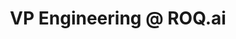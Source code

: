 ---
draft: false
name: "Praveen Koka"
title: "VP Engineering @ ROQ.ai"
socialUrl: "https://www.linkedin.com/in/praveenkoka"
companyUrl: "https://www.roq.ai/"
quote: "Fantastic community with actionable insights."
avatar: {
    src: "https://s3.eu-west-1.amazonaws.com/redsys-prod/authors/62c583c24065d1001d045f06/images/avatarSquareSmall_xxxx_1660132912039_1658750808465_koka_praveen_wp.jpg",
    alt: "Praveen"
}
publishDate: "2022-11-09 15:39"
---